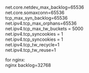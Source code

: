 net.core.netdev_max_backlog=65536<br/>
net.core.somaxconn=65536<br/>
tcp_max_syn_backlog=65536<br/>
net.ipv4.tcp_max_orphans=65536<br/>
net.ipv4.tcp_max_tw_buckets = 5000<br/>
net.ipv4.tcp_syncookies = 1<br/>
net.ipv4.tcp_syncookies = 1<br/>
net.ipv4.tcp_tw_recycle=1<br/>
net.ipv4.tcp_tw_reuse=1<br/>

for nginx:<br/>
nginx backlog=32768
